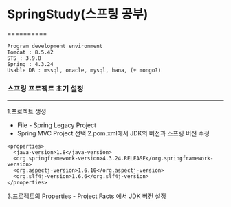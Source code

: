 # SpringStudy(스프링 공부)
==========

`Program development environment`</br>
`Tomcat : 8.5.42`</br>
`STS : 3.9.8`</br>
`Spring : 4.3.24`</br>
`Usable DB : mssql, oracle, mysql, hana, (+ mongo?)`</br>

### 스프링 프로젝트 초기 설정
---
1.프로젝트 생성
* File - Spring Legacy Project
* Spring MVC Project 선택
2.pom.xml에서 JDK의 버전과 스프링 버전 수정
~~~
<properties>
  <java-version>1.8</java-version>
  <org.springframework-version>4.3.24.RELEASE</org.springframework-version>
  <org.aspectj-version>1.6.10</org.aspectj-version>
  <org.slf4j-version>1.6.6</org.slf4j-version>
</properties>
~~~
3.프로젝트의 Properties - Project Facts 에서 JDK 버전 설정
<img>
